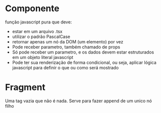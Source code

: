 # Componente

função javascript pura que deve:

- estar em um arquivo .tsx
- utilizar o padrão PascalCase
- retornar apenas um nó da DOM (um elemento) por vez
- Pode receber parametro, também chamado de props
- Só pode receber um parametro, e os dados devem estar estruturados em um objeto literal javascript
- Pode ter sua renderização de forma condicional, ou seja, aplicar lógica javascript para definir o que ou como será mostrado

# Fragment

Uma tag vazia que não é nada. Serve para fazer append de um unico nó filho

